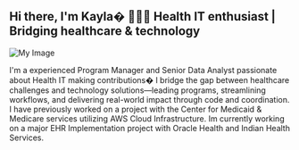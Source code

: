 ## Hi there, I'm Kayla� 👩🏿‍💻 Health IT enthusiast | Bridging healthcare & technology

![My Image](https://raw.githubusercontent.com/kreid191814/README.md/main/shutterstock_2603055635.jpg)

I'm a experienced Program Manager and Senior Data Analyst passionate about Health IT making contributions� I bridge the gap between healthcare challenges and technology solutions—leading programs, streamlining workflows, and delivering real-world impact through code and coordination. I have previously worked on a project with the Center for Medicaid & Medicare services utilizing AWS Cloud Infrastructure. Im currently working on a major EHR Implementation project with Oracle Health and Indian Health Services.


<!--



-->
